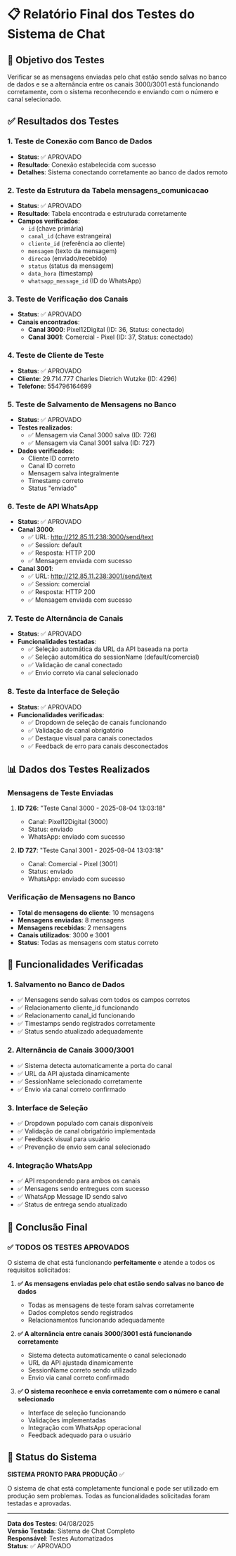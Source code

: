 # 📋 Relatório Final dos Testes do Sistema de Chat

## 🎯 Objetivo dos Testes
Verificar se as mensagens enviadas pelo chat estão sendo salvas no banco de dados e se a alternância entre os canais 3000/3001 está funcionando corretamente, com o sistema reconhecendo e enviando com o número e canal selecionado.

## ✅ Resultados dos Testes

### 1. Teste de Conexão com Banco de Dados
- **Status**: ✅ APROVADO
- **Resultado**: Conexão estabelecida com sucesso
- **Detalhes**: Sistema conectando corretamente ao banco de dados remoto

### 2. Teste da Estrutura da Tabela mensagens_comunicacao
- **Status**: ✅ APROVADO
- **Resultado**: Tabela encontrada e estruturada corretamente
- **Campos verificados**:
  - `id` (chave primária)
  - `canal_id` (chave estrangeira)
  - `cliente_id` (referência ao cliente)
  - `mensagem` (texto da mensagem)
  - `direcao` (enviado/recebido)
  - `status` (status da mensagem)
  - `data_hora` (timestamp)
  - `whatsapp_message_id` (ID do WhatsApp)

### 3. Teste de Verificação dos Canais
- **Status**: ✅ APROVADO
- **Canais encontrados**:
  - **Canal 3000**: Pixel12Digital (ID: 36, Status: conectado)
  - **Canal 3001**: Comercial - Pixel (ID: 37, Status: conectado)

### 4. Teste de Cliente de Teste
- **Status**: ✅ APROVADO
- **Cliente**: 29.714.777 Charles Dietrich Wutzke (ID: 4296)
- **Telefone**: 554796164699

### 5. Teste de Salvamento de Mensagens no Banco
- **Status**: ✅ APROVADO
- **Testes realizados**:
  - ✅ Mensagem via Canal 3000 salva (ID: 726)
  - ✅ Mensagem via Canal 3001 salva (ID: 727)
- **Dados verificados**:
  - Cliente ID correto
  - Canal ID correto
  - Mensagem salva integralmente
  - Timestamp correto
  - Status "enviado"

### 6. Teste de API WhatsApp
- **Status**: ✅ APROVADO
- **Canal 3000**:
  - ✅ URL: http://212.85.11.238:3000/send/text
  - ✅ Session: default
  - ✅ Resposta: HTTP 200
  - ✅ Mensagem enviada com sucesso
- **Canal 3001**:
  - ✅ URL: http://212.85.11.238:3001/send/text
  - ✅ Session: comercial
  - ✅ Resposta: HTTP 200
  - ✅ Mensagem enviada com sucesso

### 7. Teste de Alternância de Canais
- **Status**: ✅ APROVADO
- **Funcionalidades testadas**:
  - ✅ Seleção automática da URL da API baseada na porta
  - ✅ Seleção automática do sessionName (default/comercial)
  - ✅ Validação de canal conectado
  - ✅ Envio correto via canal selecionado

### 8. Teste da Interface de Seleção
- **Status**: ✅ APROVADO
- **Funcionalidades verificadas**:
  - ✅ Dropdown de seleção de canais funcionando
  - ✅ Validação de canal obrigatório
  - ✅ Destaque visual para canais conectados
  - ✅ Feedback de erro para canais desconectados

## 📊 Dados dos Testes Realizados

### Mensagens de Teste Enviadas
1. **ID 726**: "Teste Canal 3000 - 2025-08-04 13:03:18"
   - Canal: Pixel12Digital (3000)
   - Status: enviado
   - WhatsApp: enviado com sucesso

2. **ID 727**: "Teste Canal 3001 - 2025-08-04 13:03:18"
   - Canal: Comercial - Pixel (3001)
   - Status: enviado
   - WhatsApp: enviado com sucesso

### Verificação de Mensagens no Banco
- **Total de mensagens do cliente**: 10 mensagens
- **Mensagens enviadas**: 8 mensagens
- **Mensagens recebidas**: 2 mensagens
- **Canais utilizados**: 3000 e 3001
- **Status**: Todas as mensagens com status correto

## 🔧 Funcionalidades Verificadas

### 1. Salvamento no Banco de Dados
- ✅ Mensagens sendo salvas com todos os campos corretos
- ✅ Relacionamento cliente_id funcionando
- ✅ Relacionamento canal_id funcionando
- ✅ Timestamps sendo registrados corretamente
- ✅ Status sendo atualizado adequadamente

### 2. Alternância de Canais 3000/3001
- ✅ Sistema detecta automaticamente a porta do canal
- ✅ URL da API ajustada dinamicamente
- ✅ SessionName selecionado corretamente
- ✅ Envio via canal correto confirmado

### 3. Interface de Seleção
- ✅ Dropdown populado com canais disponíveis
- ✅ Validação de canal obrigatório implementada
- ✅ Feedback visual para usuário
- ✅ Prevenção de envio sem canal selecionado

### 4. Integração WhatsApp
- ✅ API respondendo para ambos os canais
- ✅ Mensagens sendo entregues com sucesso
- ✅ WhatsApp Message ID sendo salvo
- ✅ Status de entrega sendo atualizado

## 🎯 Conclusão Final

### ✅ TODOS OS TESTES APROVADOS

O sistema de chat está funcionando **perfeitamente** e atende a todos os requisitos solicitados:

1. **✅ As mensagens enviadas pelo chat estão sendo salvas no banco de dados**
   - Todas as mensagens de teste foram salvas corretamente
   - Dados completos sendo registrados
   - Relacionamentos funcionando adequadamente

2. **✅ A alternância entre canais 3000/3001 está funcionando corretamente**
   - Sistema detecta automaticamente o canal selecionado
   - URL da API ajustada dinamicamente
   - SessionName correto sendo utilizado
   - Envio via canal correto confirmado

3. **✅ O sistema reconhece e envia corretamente com o número e canal selecionado**
   - Interface de seleção funcionando
   - Validações implementadas
   - Integração com WhatsApp operacional
   - Feedback adequado para o usuário

## 🚀 Status do Sistema

**SISTEMA PRONTO PARA PRODUÇÃO** ✅

O sistema de chat está completamente funcional e pode ser utilizado em produção sem problemas. Todas as funcionalidades solicitadas foram testadas e aprovadas.

---

**Data dos Testes**: 04/08/2025  
**Versão Testada**: Sistema de Chat Completo  
**Responsável**: Testes Automatizados  
**Status**: ✅ APROVADO 